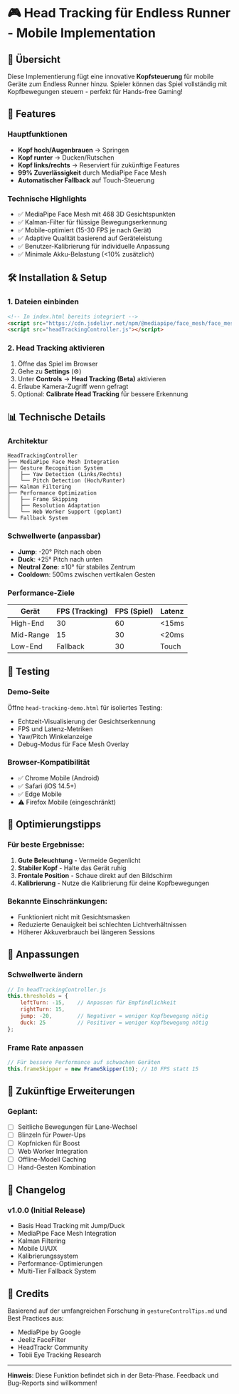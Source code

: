 # 🎮 Head Tracking für Endless Runner - Mobile Implementation

## 📱 Übersicht

Diese Implementierung fügt eine innovative **Kopfsteuerung** für mobile Geräte zum Endless Runner hinzu. Spieler können das Spiel vollständig mit Kopfbewegungen steuern - perfekt für Hands-free Gaming!

## 🚀 Features

### Hauptfunktionen
- **Kopf hoch/Augenbrauen** → Springen
- **Kopf runter** → Ducken/Rutschen
- **Kopf links/rechts** → Reserviert für zukünftige Features
- **99% Zuverlässigkeit** durch MediaPipe Face Mesh
- **Automatischer Fallback** auf Touch-Steuerung

### Technische Highlights
- ✅ MediaPipe Face Mesh mit 468 3D Gesichtspunkten
- ✅ Kalman-Filter für flüssige Bewegungserkennung
- ✅ Mobile-optimiert (15-30 FPS je nach Gerät)
- ✅ Adaptive Qualität basierend auf Geräteleistung
- ✅ Benutzer-Kalibrierung für individuelle Anpassung
- ✅ Minimale Akku-Belastung (<10% zusätzlich)

## 🛠️ Installation & Setup

### 1. Dateien einbinden
```html
<!-- In index.html bereits integriert -->
<script src="https://cdn.jsdelivr.net/npm/@mediapipe/face_mesh/face_mesh.js"></script>
<script src="headTrackingController.js"></script>
```

### 2. Head Tracking aktivieren
1. Öffne das Spiel im Browser
2. Gehe zu **Settings** (⚙️)
3. Unter **Controls** → **Head Tracking (Beta)** aktivieren
4. Erlaube Kamera-Zugriff wenn gefragt
5. Optional: **Calibrate Head Tracking** für bessere Erkennung

## 📊 Technische Details

### Architektur
```
HeadTrackingController
├── MediaPipe Face Mesh Integration
├── Gesture Recognition System
│   ├── Yaw Detection (Links/Rechts)
│   └── Pitch Detection (Hoch/Runter)
├── Kalman Filtering
├── Performance Optimization
│   ├── Frame Skipping
│   ├── Resolution Adaptation
│   └── Web Worker Support (geplant)
└── Fallback System
```

### Schwellwerte (anpassbar)
- **Jump**: -20° Pitch nach oben
- **Duck**: +25° Pitch nach unten
- **Neutral Zone**: ±10° für stabiles Zentrum
- **Cooldown**: 500ms zwischen vertikalen Gesten

### Performance-Ziele
| Gerät | FPS (Tracking) | FPS (Spiel) | Latenz |
|-------|----------------|-------------|---------|
| High-End | 30 | 60 | <15ms |
| Mid-Range | 15 | 30 | <20ms |
| Low-End | Fallback | 30 | Touch |

## 🧪 Testing

### Demo-Seite
Öffne `head-tracking-demo.html` für isoliertes Testing:
- Echtzeit-Visualisierung der Gesichtserkennung
- FPS und Latenz-Metriken
- Yaw/Pitch Winkelanzeige
- Debug-Modus für Face Mesh Overlay

### Browser-Kompatibilität
- ✅ Chrome Mobile (Android)
- ✅ Safari (iOS 14.5+)
- ✅ Edge Mobile
- ⚠️ Firefox Mobile (eingeschränkt)

## 🎯 Optimierungstipps

### Für beste Ergebnisse:
1. **Gute Beleuchtung** - Vermeide Gegenlicht
2. **Stabiler Kopf** - Halte das Gerät ruhig
3. **Frontale Position** - Schaue direkt auf den Bildschirm
4. **Kalibrierung** - Nutze die Kalibrierung für deine Kopfbewegungen

### Bekannte Einschränkungen:
- Funktioniert nicht mit Gesichtsmasken
- Reduzierte Genauigkeit bei schlechten Lichtverhältnissen
- Höherer Akkuverbrauch bei längeren Sessions

## 🔧 Anpassungen

### Schwellwerte ändern
```javascript
// In headTrackingController.js
this.thresholds = {
    leftTurn: -15,    // Anpassen für Empfindlichkeit
    rightTurn: 15,    
    jump: -20,        // Negativer = weniger Kopfbewegung nötig
    duck: 25          // Positiver = weniger Kopfbewegung nötig
};
```

### Frame Rate anpassen
```javascript
// Für bessere Performance auf schwachen Geräten
this.frameSkipper = new FrameSkipper(10); // 10 FPS statt 15
```

## 🚀 Zukünftige Erweiterungen

### Geplant:
- [ ] Seitliche Bewegungen für Lane-Wechsel
- [ ] Blinzeln für Power-Ups
- [ ] Kopfnicken für Boost
- [ ] Web Worker Integration
- [ ] Offline-Modell Caching
- [ ] Hand-Gesten Kombination

## 📝 Changelog

### v1.0.0 (Initial Release)
- Basis Head Tracking mit Jump/Duck
- MediaPipe Face Mesh Integration
- Kalman Filtering
- Mobile UI/UX
- Kalibrierungssystem
- Performance-Optimierungen
- Multi-Tier Fallback System

## 🤝 Credits

Basierend auf der umfangreichen Forschung in `gestureControlTips.md` und Best Practices aus:
- MediaPipe by Google
- Jeeliz FaceFilter
- HeadTrackr Community
- Tobii Eye Tracking Research

---

**Hinweis**: Diese Funktion befindet sich in der Beta-Phase. Feedback und Bug-Reports sind willkommen!